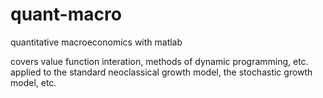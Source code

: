 # quant-macro
quantitative macroeconomics with matlab

covers value function interation, methods of dynamic programming, etc. applied to the standard neoclassical growth model, the stochastic growth model, etc.
